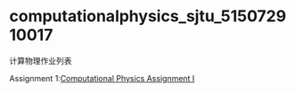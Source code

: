 # computationalphysics_sjtu_515072910017
计算物理作业列表

Assignment 1:[Computational Physics Assignment I](https://github.com/jinhuiphy/computationalphysics_sjtu_515072910017/tree/master/Computational%20Physics%20Assignment%20I)


